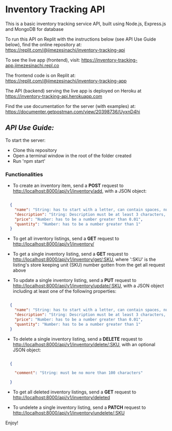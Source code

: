 # Inventory Tracking API

This is a basic inventory tracking service API, built using Node.js, Express.js and MongoDB for database

To run this API on Replit with the instructions below (see API Use Guide below), find the online repository at: <https://replit.com/@jimezesinachi/inventory-tracking-api>

To see the live app (frontend), visit: <https://inventory-tracking-app.jimezesinachi.repl.co>

The frontend code is on Replit at: <https://replit.com/@jimezesinachi/inventory-tracking-app>

The API (backend) serving the live app is deployed on Heroku at <https://inventory-tracking-api.herokuapp.com>

Find the use documentation for the server (with examples) at: <https://documenter.getpostman.com/view/20398736/UyxnD4hi>

## _API Use Guide:_

To start the server:

* Clone this repository
* Open a terminal window in the root of the folder created
* Run 'npm start'

### Functionalities

* To create an inventory item, send a **POST** request to <http://localhost:8000/api/v1/inventory/add>, with a JSON object:

``` JSON

  {
    "name": "String: has to start with a letter, can contain spaces, numbers and hyphens, must be at least 3 characters, and no more than 100 characters",
    "description": "String: Description must be at least 3 characters, and no more than 1000 characters",
    "price": "Number: has to be a number greater than 0.01",
    "quantity": "Number: has to be a number greater than 1"
  }

```

* To get all inventory listings, send a **GET** request to <http://localhost:8000/api/v1/inventory/>

* To get a single inventory listing, send a **GET** request to <http://localhost:8000/api/v1/inventory/get/:SKU>, where ':SKU' is the listing's store keeping unit (SKU) number gotten from the get all request above

* To update a single inventory listing, send a **PUT** request to <http://localhost:8000/api/v1/inventory/update/:SKU>, with a JSON object including at least one of the following properties:

``` JSON

  {
    "name": "String: has to start with a letter, can contain spaces, numbers and hyphens, must be at least 3 characters, and no more than 100 characters",
    "description": "String: Description must be at least 3 characters, and no more than 1000 characters",
    "price": "Number: has to be a number greater than 0.01",
    "quantity": "Number: has to be a number greater than 1"
  }

```

* To delete a single inventory listing, send a **DELETE** request to <http://localhost:8000/api/v1/inventory/delete/:SKU>, with an optional JSON object:

``` JSON

  {

    "comment": "String: must be no more than 100 characters"

  }

```

* To get all deleted inventory listings, send a **GET** request to <http://localhost:8000/api/v1/inventory/deleted>

* To undelete a single inventory listing, send a **PATCH** request to <http://localhost:8000/api/v1/inventory/undelete/:SKU>

Enjoy!
